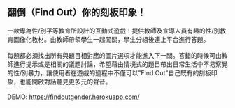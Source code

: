 ## 翻倒（Find Out）你的刻板印象！

一款專為性/別平等教育所設計的互動式遊戲！提供教師及宣導人員有趣的性/別教育圖像化教材。由教師帶領學生一起闖關，學生分組後連上平台進行答題。
<br>
<br>
每題都必須找出所有與題目相對應的圖片選項才能進入下一關。答錯的時候可由教師進行提示或是相關的議題討論，希望藉由情境式的題目帶出日常生活中不易察覺的性/別暴力，讓使用者在遊戲的過程中不僅可以"Find Out"自己既有的刻板印象，也能開啟對話聽見更多元的聲音。
<br>
<br>
DEMO: https://findoutgender.herokuapp.com/
